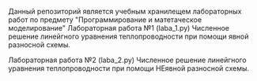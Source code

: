 Данный репозиторий является учебным хранилещем лабораторных работ по предмету "Программирование и матетаческое моделирование"
Лабораторная работа №1 (laba_1.py)
Численное решение линейгного уравнения теплопроводности при помощи явной разносной схемы.

Лабораторная работа №2 (laba_2.py)
Численное решение линейгного уравнения теплопроводности при помощи НЕявной разносной схемы.
